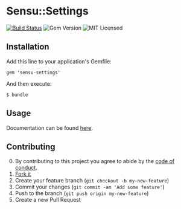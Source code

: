 # Sensu::Settings

[![Build Status](https://travis-ci.org/sensu/sensu-settings.svg?branch=master)](https://travis-ci.org/sensu/sensu-settings)
![Gem Version](https://img.shields.io/gem/v/sensu-settings.svg)
![MIT Licensed](https://img.shields.io/github/license/sensu/sensu.svg)

## Installation

Add this line to your application's Gemfile:

    gem 'sensu-settings'

And then execute:

    $ bundle

## Usage

Documentation can be found [here](http://rubydoc.info/github/sensu/sensu-settings/Sensu/Settings).

## Contributing

0. By contributing to this project you agree to abide by the [code of conduct](https://sensuapp.org/conduct).
1. [Fork it](https://github.com/sensu/sensu-settings/fork)
2. Create your feature branch (`git checkout -b my-new-feature`)
3. Commit your changes (`git commit -am 'Add some feature'`)
4. Push to the branch (`git push origin my-new-feature`)
5. Create a new Pull Request
